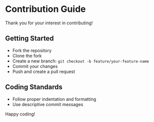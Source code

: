 # Contribution Guide

Thank you for your interest in contributing!

## Getting Started
- Fork the repository
- Clone the fork
- Create a new branch: `git checkout -b feature/your-feature-name`
- Commit your changes
- Push and create a pull request

## Coding Standards
- Follow proper indentation and formatting
- Use descriptive commit messages

Happy coding!
